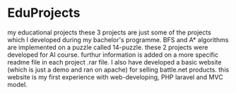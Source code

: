 # EduProjects
my educational projects
these 3 projects are just some of the projects which I developed during my bachelor's programme.
BFS and A* algorithms are implemented on a puzzle called 14-puzzle. these 2 projects were developed for AI course. furthur information is added on a more specific readme file in each project .rar file.
I also have developed a basic website (which is just a demo and ran on apache) for selling battle.net products.
this website is my first experience with web-developing, PHP laravel and MVC model.
